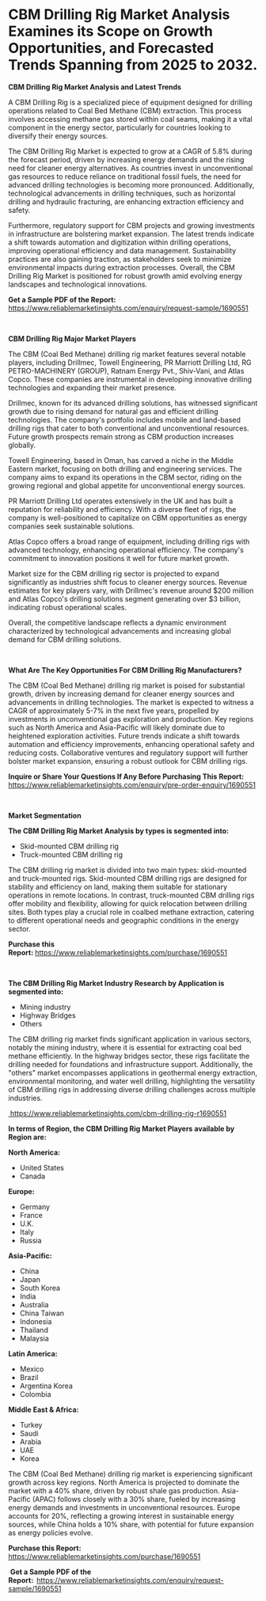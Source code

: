 <p><h1>CBM Drilling Rig Market Analysis Examines its Scope on Growth Opportunities, and Forecasted Trends Spanning from 2025 to 2032.</h1></p><p><strong>CBM Drilling Rig Market Analysis and Latest Trends</strong></p>
<p><p>A CBM Drilling Rig is a specialized piece of equipment designed for drilling operations related to Coal Bed Methane (CBM) extraction. This process involves accessing methane gas stored within coal seams, making it a vital component in the energy sector, particularly for countries looking to diversify their energy sources. </p><p>The CBM Drilling Rig Market is expected to grow at a CAGR of 5.8% during the forecast period, driven by increasing energy demands and the rising need for cleaner energy alternatives. As countries invest in unconventional gas resources to reduce reliance on traditional fossil fuels, the need for advanced drilling technologies is becoming more pronounced. Additionally, technological advancements in drilling techniques, such as horizontal drilling and hydraulic fracturing, are enhancing extraction efficiency and safety. </p><p>Furthermore, regulatory support for CBM projects and growing investments in infrastructure are bolstering market expansion. The latest trends indicate a shift towards automation and digitization within drilling operations, improving operational efficiency and data management. Sustainability practices are also gaining traction, as stakeholders seek to minimize environmental impacts during extraction processes. Overall, the CBM Drilling Rig Market is positioned for robust growth amid evolving energy landscapes and technological innovations.</p></p>
<p><strong>Get a Sample PDF of the Report:&nbsp;</strong> <a href="https://www.reliablemarketinsights.com/enquiry/request-sample/1690551?utm_campaign=2210&utm_medium=2&utm_source=Github&utm_content=ia&utm_term=16042025&utm_id=cbm-drilling-rig">https://www.reliablemarketinsights.com/enquiry/request-sample/1690551</a></p>
<p>&nbsp;</p>
<p><strong>CBM Drilling Rig Major Market Players</strong></p>
<p><p>The CBM (Coal Bed Methane) drilling rig market features several notable players, including Drillmec, Towell Engineering, PR Marriott Drilling Ltd, RG PETRO-MACHINERY (GROUP), Ratnam Energy Pvt., Shiv-Vani, and Atlas Copco. These companies are instrumental in developing innovative drilling technologies and expanding their market presence.</p><p>Drillmec, known for its advanced drilling solutions, has witnessed significant growth due to rising demand for natural gas and efficient drilling technologies. The company's portfolio includes mobile and land-based drilling rigs that cater to both conventional and unconventional resources. Future growth prospects remain strong as CBM production increases globally.</p><p>Towell Engineering, based in Oman, has carved a niche in the Middle Eastern market, focusing on both drilling and engineering services. The company aims to expand its operations in the CBM sector, riding on the growing regional and global appetite for unconventional energy sources.</p><p>PR Marriott Drilling Ltd operates extensively in the UK and has built a reputation for reliability and efficiency. With a diverse fleet of rigs, the company is well-positioned to capitalize on CBM opportunities as energy companies seek sustainable solutions. </p><p>Atlas Copco offers a broad range of equipment, including drilling rigs with advanced technology, enhancing operational efficiency. The company's commitment to innovation positions it well for future market growth. </p><p>Market size for the CBM drilling rig sector is projected to expand significantly as industries shift focus to cleaner energy sources. Revenue estimates for key players vary, with Drillmec's revenue around $200 million and Atlas Copco's drilling solutions segment generating over $3 billion, indicating robust operational scales. </p><p>Overall, the competitive landscape reflects a dynamic environment characterized by technological advancements and increasing global demand for CBM drilling solutions.</p></p>
<p>&nbsp;</p>
<p><strong>What Are The Key Opportunities For CBM Drilling Rig Manufacturers?</strong></p>
<p><p>The CBM (Coal Bed Methane) drilling rig market is poised for substantial growth, driven by increasing demand for cleaner energy sources and advancements in drilling technologies. The market is expected to witness a CAGR of approximately 5-7% in the next five years, propelled by investments in unconventional gas exploration and production. Key regions such as North America and Asia-Pacific will likely dominate due to heightened exploration activities. Future trends indicate a shift towards automation and efficiency improvements, enhancing operational safety and reducing costs. Collaborative ventures and regulatory support will further bolster market expansion, ensuring a robust outlook for CBM drilling rigs.</p></p>
<p><strong>Inquire or Share Your Questions If Any Before Purchasing This Report:</strong> <a href="https://www.reliablemarketinsights.com/enquiry/pre-order-enquiry/1690551?utm_campaign=2210&utm_medium=2&utm_source=Github&utm_content=ia&utm_term=16042025&utm_id=cbm-drilling-rig">https://www.reliablemarketinsights.com/enquiry/pre-order-enquiry/1690551</a></p>
<p>&nbsp;</p>
<p><strong>Market Segmentation</strong></p>
<p><strong>The CBM Drilling Rig Market Analysis by types is segmented into:</strong></p>
<p><ul><li>Skid-mounted CBM drilling rig</li><li>Truck-mounted CBM drilling rig</li></ul></p>
<p><p>The CBM drilling rig market is divided into two main types: skid-mounted and truck-mounted rigs. Skid-mounted CBM drilling rigs are designed for stability and efficiency on land, making them suitable for stationary operations in remote locations. In contrast, truck-mounted CBM drilling rigs offer mobility and flexibility, allowing for quick relocation between drilling sites. Both types play a crucial role in coalbed methane extraction, catering to different operational needs and geographic conditions in the energy sector.</p></p>
<p><strong>Purchase this Report:&nbsp;</strong><a href="https://www.reliablemarketinsights.com/purchase/1690551?utm_campaign=2210&utm_medium=2&utm_source=Github&utm_content=ia&utm_term=16042025&utm_id=cbm-drilling-rig">https://www.reliablemarketinsights.com/purchase/1690551</a></p>
<p>&nbsp;</p>
<p><strong>The CBM Drilling Rig Market Industry Research by Application is segmented into:</strong></p>
<p><ul><li>Mining industry</li><li>Highway Bridges</li><li>Others</li></ul></p>
<p><p>The CBM drilling rig market finds significant application in various sectors, notably the mining industry, where it is essential for extracting coal bed methane efficiently. In the highway bridges sector, these rigs facilitate the drilling needed for foundations and infrastructure support. Additionally, the "others" market encompasses applications in geothermal energy extraction, environmental monitoring, and water well drilling, highlighting the versatility of CBM drilling rigs in addressing diverse drilling challenges across multiple industries.</p></p>
<p><a href="https://www.reliablemarketinsights.com/cbm-drilling-rig-r1690551?utm_campaign=2210&utm_medium=2&utm_source=Github&utm_content=ia&utm_term=16042025&utm_id=cbm-drilling-rig">&nbsp;https://www.reliablemarketinsights.com/cbm-drilling-rig-r1690551</a></p>
<p><strong>In terms of Region, the CBM Drilling Rig Market Players available by Region are:</strong></p>
<p>
    <p> <strong> North America: </strong>
        <ul>
            <li>United States</li>
            <li>Canada</li>
        </ul>
        </p> 
    <p> <strong> Europe: </strong>
        <ul>
            <li>Germany</li>
            <li>France</li>
            <li>U.K.</li>
            <li>Italy</li>
            <li>Russia</li>
        </ul>
        </p> 
    <p> <strong> Asia-Pacific: </strong>
        <ul>
            <li>China</li>
            <li>Japan</li>
            <li>South Korea</li>
            <li>India</li>
            <li>Australia</li>
            <li>China Taiwan</li>
            <li>Indonesia</li>
            <li>Thailand</li>
            <li>Malaysia</li>
        </ul>
        </p> 
    <p> <strong> Latin America: </strong>
        <ul>
            <li>Mexico</li>
            <li>Brazil</li>
            <li>Argentina Korea</li>
            <li>Colombia</li>
        </ul>
        </p> 
    <p> <strong> Middle East & Africa: </strong>
        <ul>
            <li>Turkey</li>
            <li>Saudi</li>
            <li>Arabia</li>
            <li>UAE</li>
            <li>Korea</li>
        </ul>
    </p>
    </p>
<p><p>The CBM (Coal Bed Methane) drilling rig market is experiencing significant growth across key regions. North America is projected to dominate the market with a 40% share, driven by robust shale gas production. Asia-Pacific (APAC) follows closely with a 30% share, fueled by increasing energy demands and investments in unconventional resources. Europe accounts for 20%, reflecting a growing interest in sustainable energy sources, while China holds a 10% share, with potential for future expansion as energy policies evolve.</p></p>
<p><strong>Purchase this Report: </strong><a href="https://www.reliablemarketinsights.com/purchase/1690551?utm_campaign=2210&utm_medium=2&utm_source=Github&utm_content=ia&utm_term=16042025&utm_id=cbm-drilling-rig">https://www.reliablemarketinsights.com/purchase/1690551</a></p>
<p>&nbsp;<strong>Get a Sample PDF of the Report:&nbsp;&nbsp;</strong><a href="https://www.reliablemarketinsights.com/enquiry/request-sample/1690551?utm_campaign=2210&utm_medium=2&utm_source=Github&utm_content=ia&utm_term=16042025&utm_id=cbm-drilling-rig">https://www.reliablemarketinsights.com/enquiry/request-sample/1690551</a></p>
<p><strong></strong></p>
<p><p></p><p></p><p></p></p>